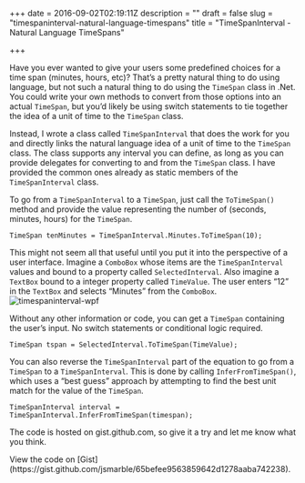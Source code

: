+++
date = 2016-09-02T02:19:11Z
description = ""
draft = false
slug = "timespaninterval-natural-language-timespans"
title = "TimeSpanInterval - Natural Language TimeSpans"

+++


Have you ever wanted to give your users some predefined choices for a time span (minutes, hours, etc)? That’s a pretty natural thing to do using language, but not such a natural thing to do using the `TimeSpan` class in .Net. You could write your own methods to convert from those options into an actual `TimeSpan`, but you’d likely be using switch statements to tie together the idea of a unit of time to the `TimeSpan` class.

Instead, I wrote a class called `TimeSpanInterval` that does the work for you and directly links the natural language idea of a unit of time to the `TimeSpan` class. The class supports any interval you can define, as long as you can provide delegates for converting to and from the `TimeSpan` class. I have provided the common ones already as static members of the `TimeSpanInterval` class.

To go from a `TimeSpanInterval` to a `TimeSpan`, just call the `ToTimeSpan()` method and provide the value representing the number of (seconds, minutes, hours) for the `TimeSpan`.  
```
TimeSpan tenMinutes = TimeSpanInterval.Minutes.ToTimeSpan(10);
```

This might not seem all that useful until you put it into the perspective of a user interface. Imagine a `ComboBox` whose items are the `TimeSpanInterval` values and bound to a property called `SelectedInterval`. Also imagine a `TextBox` bound to a integer property called `TimeValue`. The user enters “12” in the `TextBox` and selects “Minutes” from the `ComboBox`.  
![timespaninterval-wpf](https://static.codecisions.com/timespaninterval-wpf.png)

Without any other information or code, you can get a `TimeSpan` containing the user’s input. No switch statements or conditional logic required.  

```
TimeSpan tspan = SelectedInterval.ToTimeSpan(TimeValue);
```

You can also reverse the `TimeSpanInterval` part of the equation to go from a `TimeSpan` to a `TimeSpanInterval`. This is done by calling `InferFromTimeSpan()`, which uses a “best guess” approach by attempting to find the best unit match for the value of the `TimeSpan`.  

```
TimeSpanInterval interval = TimeSpanInterval.InferFromTimeSpan(timespan);
```

The code is hosted on gist.github.com, so give it a try and let me know what you think.

<div class="oembed-gist"><script src="https://gist.github.com/jsmarble/65befee9563859642d1278aaba742238.js"></script><noscript>View the code on [Gist](https://gist.github.com/jsmarble/65befee9563859642d1278aaba742238).</noscript></div>

